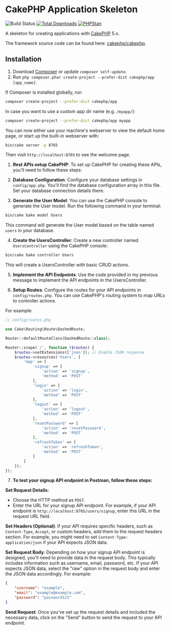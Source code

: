 # CakePHP Application Skeleton

![Build Status](https://github.com/cakephp/app/actions/workflows/ci.yml/badge.svg?branch=master)
[![Total Downloads](https://img.shields.io/packagist/dt/cakephp/app.svg?style=flat-square)](https://packagist.org/packages/cakephp/app)
[![PHPStan](https://img.shields.io/badge/PHPStan-level%207-brightgreen.svg?style=flat-square)](https://github.com/phpstan/phpstan)

A skeleton for creating applications with [CakePHP](https://cakephp.org) 5.x.

The framework source code can be found here: [cakephp/cakephp](https://github.com/cakephp/cakephp).

## Installation

1. Download [Composer](https://getcomposer.org/doc/00-intro.md) or update `composer self-update`.
2. Run `php composer.phar create-project --prefer-dist cakephp/app [app_name]`.

If Composer is installed globally, run

```bash
composer create-project --prefer-dist cakephp/app
```

In case you want to use a custom app dir name (e.g. `/myapp/`):

```bash
composer create-project --prefer-dist cakephp/app myapp
```

You can now either use your machine's webserver to view the default home page, or start
up the built-in webserver with:

```bash
bin/cake server -p 8765
```

Then visit `http://localhost:8765` to see the welcome page.


1. **Rest APIs setup CakePHP**: To set up CakePHP for creating these APIs, you'll need to follow these steps:


2. **Database Configuration**: Configure your database settings in `config/app.php`. You'll find the database configuration array in this file. Set your database connection details there.

3. **Generate the User Model**: You can use the CakePHP console to generate the User model. Run the following command in your terminal:

```bash
bin/cake bake model Users
```

This command will generate the User model based on the table named `users` in your database.

4. **Create the UsersController**: Create a new controller named `UsersController` using the CakePHP console:

```bash
bin/cake bake controller Users
```

This will create a UsersController with basic CRUD actions.

5. **Implement the API Endpoints**: Use the code provided in my previous message to implement the API endpoints in the UsersController.

6. **Setup Routes**: Configure the routes for your API endpoints in `config/routes.php`. You can use CakePHP's routing system to map URLs to controller actions.

For example:

```php
// config/routes.php

use Cake\Routing\Route\DashedRoute;

Router::defaultRouteClass(DashedRoute::class);

Router::scope('/', function ($routes) {
    $routes->setExtensions(['json']); // Enable JSON response
    $routes->resources('Users', [
        'map' => [
            'signup' => [
                'action' => 'signup',
                'method' => 'POST'
            ],
            'login' => [
                'action' => 'login',
                'method' => 'POST'
            ],
            'logout' => [
                'action' => 'logout',
                'method' => 'POST'
            ],
            'resetPassword' => [
                'action' => 'resetPassword',
                'method' => 'POST'
            ],
            'refreshToken' => [
                'action' => 'refreshToken',
                'method' => 'POST'
            ]
        ]
    ]);
});
```

7. **To test your signup API endpoint in Postman, follow these steps:**


 **Set Request Details**:
   - Choose the HTTP method as `POST`.
   - Enter the URL for your signup API endpoint. For example, if your API endpoint is `http://localhost:8765/users/signup`, enter this URL in the request URL field.

**Set Headers (Optional)**: If your API requires specific headers, such as `Content-Type`, `Accept`, or custom headers, add them to the request headers section. For example, you might need to set `Content-Type: application/json` if your API expects JSON data.

**Set Request Body**: Depending on how your signup API endpoint is designed, you'll need to provide data in the request body. This typically includes information such as username, email, password, etc. If your API expects JSON data, select the "raw" option in the request body and enter the JSON data accordingly. For example:

   ```json
   {
       "username": "example",
       "email": "example@example.com",
       "password": "password123"
   }
   ```

**Send Request**: Once you've set up the request details and included the necessary data, click on the "Send" button to send the request to your API endpoint.


